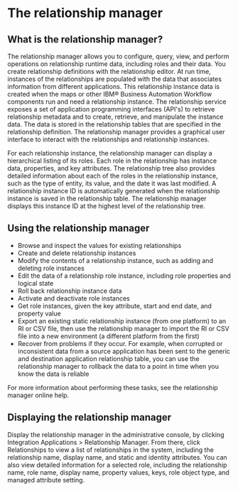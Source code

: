 <!-- image -->

# The relationship manager

## What is the relationship manager?

The relationship
manager allows you to configure, query, view, and perform operations
on relationship runtime data, including roles and their data. You
create relationship definitions with the relationship editor. At run
time, instances of the relationships are populated with the data that
associates information from different applications. This relationship
instance data is created when the maps or other IBM® Business Automation Workflow components
run and need a relationship instance. The relationship service exposes
a set of application programming interfaces (API's) to retrieve relationship
metadata and to create, retrieve, and manipulate the instance data.
The data is stored in the relationship tables that are specified in
the relationship definition. The relationship manager provides a graphical
user interface to interact with the relationships and relationship
instances.

For each relationship instance, the relationship manager can display a hierarchical listing of
its roles. Each role in the relationship has instance data, properties, and key attributes. The
relationship tree also provides detailed information about each of the roles in the relationship
instance, such as the type of entity, its value, and the date it was last modified. A relationship
instance ID is automatically generated when the relationship instance is saved in the relationship
table. The relationship manager displays this instance ID at the highest level of the relationship
tree.

## Using the relationship manager

- Browse and inspect the values for existing relationships
- Create and delete relationship instances
- Modify the contents of a relationship instance, such as adding
and deleting role instances
- Edit the data of a relationship role instance, including role
properties and logical state
- Roll back relationship instance data
- Activate and deactivate role instances
- Get role instances, given the key attribute, start and end date,
and property value
- Export an existing static relationship instance (from one platform)
to an RI or CSV file, then use the relationship manager to import
the RI or CSV file into a new environment (a different platform from
the first)
- Recover from problems if they occur. For example, when corrupted
or inconsistent data from a source application has been sent to the
generic and destination application relationship table, you can use
the relationship manager to rollback the data to a point in time when
you know the data is reliable

For more information about performing these tasks, see
the relationship manager online help.

## Displaying the relationship manager

Display
the relationship manager in the administrative console, by clicking Integration Applications > Relationship
Manager. From there, click Relationships to
view a list of relationships in the system, including the relationship
name, display name, and static and identity attributes. You can also
view detailed information for a selected role, including the relationship
name, role name, display name, property values, keys, role object
type, and managed attribute setting.